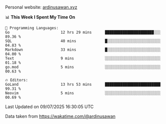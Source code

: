 Personal website: [ardinusawan.xyz](https://ardinusawan.xyz)

<!--START_SECTION:waka-->
📊 **This Week I Spent My Time On** 

```text
💬 Programming Languages: 
Go                       12 hrs 29 mins      ██████████████████████░░░   89.36 % 
SQL                      40 mins             █░░░░░░░░░░░░░░░░░░░░░░░░   04.83 % 
Markdown                 33 mins             █░░░░░░░░░░░░░░░░░░░░░░░░   04.00 % 
Text                     9 mins              ░░░░░░░░░░░░░░░░░░░░░░░░░   01.18 % 
go.mod                   5 mins              ░░░░░░░░░░░░░░░░░░░░░░░░░   00.63 % 

🔥 Editors: 
GoLand                   13 hrs 53 mins      █████████████████████████   99.31 % 
Neovim                   5 mins              ░░░░░░░░░░░░░░░░░░░░░░░░░   00.69 % 
```


 Last Updated on 09/07/2025 16:30:05 UTC
<!--END_SECTION:waka-->
Data taken from https://wakatime.com/@ardinusawan
